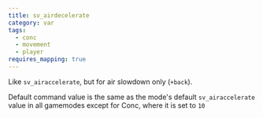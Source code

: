 ```yaml
---
title: sv_airdecelerate
category: var
tags:
  - conc
  - movement
  - player
requires_mapping: true
---
```


Like `sv_airaccelerate`, but for air slowdown only (`+back`).

Default command value is the same as the mode's default `sv_airaccelerate` value in all gamemodes except for Conc, where it is set to `10`
